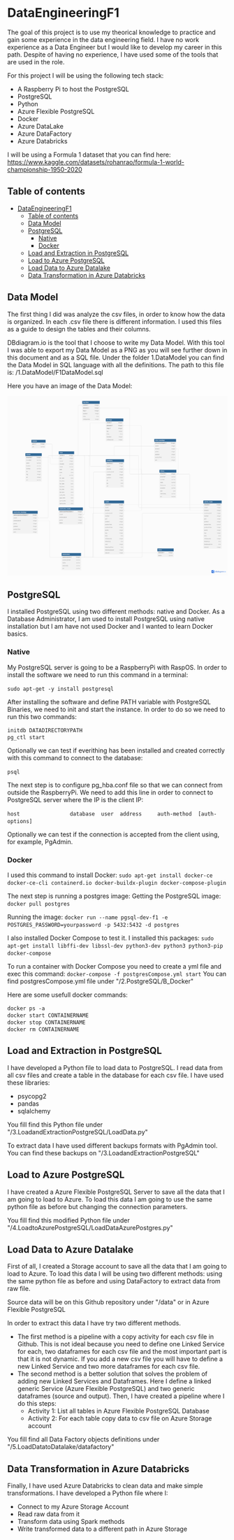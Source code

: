 # DataEngineeringF1
The goal of this project is to use my theorical knowledge to practice and gain some experience in the data engineering field. I have no work experience as a Data Engineer but I would like to develop my career in this path. Despite of having no experience, I have used some of the tools that are used in the role.

For this project I will be using the following tech stack:
- A Raspberry Pi to host the PostgreSQL
- PostgreSQL
- Python
- Azure Flexible PostgreSQL
- Docker
- Azure DataLake
- Azure DataFactory
- Azure Databricks

I will be using a Formula 1 dataset that you can find here: https://www.kaggle.com/datasets/rohanrao/formula-1-world-championship-1950-2020

## Table of contents
- [DataEngineeringF1](#dataengineeringf1)
  - [Table of contents](#table-of-contents)
  - [Data Model ](#data-model-)
  - [PostgreSQL ](#postgresql-)
    - [Native](#native)
    - [Docker](#docker)
  - [Load and Extraction in PostgreSQL ](#load-and-extraction-in-postgresql-)
  - [Load to Azure PostgreSQL ](#load-to-azure-postgresql-)
  - [Load Data to Azure Datalake ](#load-data-to-azure-datalake-)
  - [Data Transformation in Azure Databricks ](#data-transformation-in-azure-databricks-)

## Data Model <a name="datamodel"></a>
The first thing I did was analyze the csv files, in order to know how the data is organized. In each .csv file there is different information. I used this files as a guide to design the tables and their columns.

DBdiagram.io is the tool that I choose to write my Data Model. With this tool I was able to export my Data Model as a PNG as you will see further down in this document and as a SQL file. Under the folder 1.DataModel you can find the Data Model in SQL language with all the definitions. The path to this file is: /1.DataModel/F1DataModel.sql

Here you have an image of the Data Model:

![alt](/img/F1DataModel.png)


## PostgreSQL <a name="PostgreSQL"></a>
I installed PostgreSQL using two different methods: native and Docker. As a Database Administrator, I am used to install PostgreSQL using native installation but I am have not used Docker and I wanted to learn Docker basics.
### Native
My PostgreSQL server is going to be a RaspberryPi with RaspOS. 
In order to install the software we need to run this command in a terminal:

`sudo apt-get -y install postgresql`

After installing the software and define PATH variable with PostgreSQL Binaries, we need to init and start the instance. In order to do so we need to run this two commands:

```
initdb DATADIRECTORYPATH
pg_ctl start
```

Optionally we can test if everithing has been installed and created correctly with this command to connect to the database:

`psql`

The next step is to configure pg_hba.conf file so that we can connect from outside the RaspberryPi.
We need to add this line in order to connect to PostgreSQL server where the IP is the client IP:

`host                database  user  address     auth-method  [auth-options]`

Optionally we can test if the connection is accepted from the client using, for example, PgAdmin.

### Docker
I used this command to install Docker:
`sudo apt-get install docker-ce docker-ce-cli containerd.io docker-buildx-plugin docker-compose-plugin`

The next step is running a postgres image:
Getting the PostgreSQL image: `docker pull postgres`

Running the image: `docker run --name pgsql-dev-f1 -e POSTGRES_PASSWORD=yourpassword -p 5432:5432 -d postgres`

I also installed Docker Compose to test it. I installed this packages:
`sudo apt-get install libffi-dev libssl-dev python3-dev python3 python3-pip docker-compose`

To run a container with Docker Compose you need to create a yml file and exec this command: `docker-compose -f postgresCompose.yml start`
You can find postgresCompose.yml file under "/2.PostgreSQL/B_Docker"


Here are some usefull docker commands:
```
docker ps -a 
docker start CONTAINERNAME
docker stop CONTAINERNAME
docker rm CONTAINERNAME
```


## Load and Extraction in PostgreSQL <a name="loadextraction"></a>
I have developed a Python file to load data to PostgreSQL. I read data from all csv files and create a table in the database for each csv file.
I have used these libraries:
- psycopg2
- pandas
- sqlalchemy

You fill find this Python file under "/3.LoadandExtractionPostgreSQL/LoadData.py"

To extract data I have used different backups formats with PgAdmin tool. You can find these backups on "/3.LoadandExtractionPostgreSQL"

## Load to Azure PostgreSQL <a name="loadtoazure"></a>
I have created a Azure Flexible PostgreSQL Server to save all the data that I am going to load to Azure. To load this data I am going to use the same python file as before but changing the connection parameters.

You fill find this modified Python file under "/4.LoadtoAzurePostgreSQL/LoadDataAzurePostgres.py"


## Load Data to Azure Datalake <a name="loadtodatalake"></a>
First of all, I created a Storage account to save all the data that I am going to load to Azure. To load this data I will be using two different methods: using the same python file as before and using DataFactory to extract data from raw file.

Source data will be on this Github repository under "/data" or in Azure Flexible PostgreSQL

In order to extract this data I have try two different methods. 

- The first method is a pipeline with a copy activity for each csv file in Github. This is not ideal because you need to define one Linked Service for each, two dataframes for each csv file and the most important part is that it is not dynamic. If you add a new csv file you will have to define a new Linked Service and two more dataframes for each csv file.
- The second method is a better solution that solves the problem of adding new Linked Services and Dataframes. Here I define a linked generic Service (Azure Flexible PostgreSQL) and two generic dataframes (source and output). Then, I have created a pipeline where I do this steps: 
  - Activity 1: List all tables in Azure Flexible PostgreSQL Database 
  - Activity 2: For each table copy data to csv file on Azure Storage account

You fill find all Data Factory objects definitions under "/5.LoadDatatoDatalake/datafactory"
  
## Data Transformation in Azure Databricks <a name="datatransformation"></a>
Finally, I have used Azure Databricks to clean data and make simple transformations. I have developed a Python file where I:

- Connect to my Azure Storage Account
- Read raw data from it
- Transform data using Spark methods
- Write transformed data to a different path in Azure Storage
